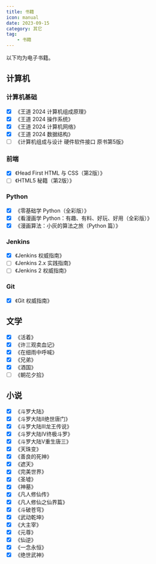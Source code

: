 ```yaml
---
title: 书籍
icon: manual
date: 2023-09-15
category: 其它
tag:
    - 书籍
---
```


以下均为电子书籍。

## 计算机

### 计算机基础

- [x] 《王道 2024 计算机组成原理》
- [x] 《王道 2024 操作系统》
- [x] 《王道 2024 计算机网络》
- [x] 《王道 2024 数据结构》
- [ ] 《计算机组成与设计 硬件软件接口 原书第5版》

### 前端

- [x] 《Head First HTML 与 CSS（第2版）》
- [ ] 《HTML5 秘籍（第2版）》

### Python

- [x] 《零基础学 Python（全彩版）》
- [x] 《看漫画学 Python：有趣、有料、好玩、好用（全彩版）》
- [x] 《漫画算法：小灰的算法之旅（Python 篇）》

### Jenkins

- [x] 《Jenkins 权威指南》
- [ ] 《Jenkins 2.x 实践指南》
- [ ] 《Jenkins 2 权威指南》

### Git

- [x] 《Git 权威指南》

## 文学

- [x] 《活着》
- [x] 《许三观卖血记》
- [x] 《在细雨中呼喊》
- [x] 《兄弟》
- [x] 《酒国》
- [ ] 《朝花夕拾》

## 小说

- [x] 《斗罗大陆》
- [x] 《斗罗大陆Ⅱ绝世唐门》
- [x] 《斗罗大陆Ⅲ龙王传说》
- [x] 《斗罗大陆Ⅳ终极斗罗》
- [x] 《斗罗大陆Ⅴ重生唐三》
- [x] 《天珠变》
- [x] 《善良的死神》
- [x] 《遮天》
- [x] 《完美世界》
- [x] 《圣墟》
- [x] 《神墓》
- [x] 《凡人修仙传》
- [x] 《凡人修仙之仙界篇》
- [x] 《斗破苍穹》
- [x] 《武动乾坤》
- [x] 《大主宰》
- [x] 《元尊》
- [x] 《仙逆》
- [x] 《一念永恒》
- [x] 《绝世武神》
